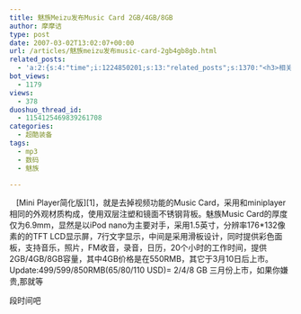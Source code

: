 ```yaml
---
title: 魅族Meizu发布Music Card 2GB/4GB/8GB
author: 摩摩诘
type: post
date: 2007-03-02T13:02:07+00:00
url: /articles/魅族meizu发布music-card-2gb4gb8gb.html
related_posts:
  - 'a:2:{s:4:"time";i:1224850201;s:13:"related_posts";s:1370:"<h3>相关日志</h3><ul class="related_post"><li><a href="http://www.digglife.cn/articles/first-look-ipod-nano.html" title="iPod Nano初体验">iPod Nano初体验</a></li><li><a href="http://www.digglife.cn/articles/ipod-touchvx858vx878microsdminisd.html" title="与iPod touch一模一样的中国制多媒体播放机">与iPod touch一模一样的中国制多媒体播放机</a></li><li><a href="http://www.digglife.cn/articles/online-camera.html" title="4个在线大头贴制作网站">4个在线大头贴制作网站</a></li><li><a href="http://www.digglife.cn/articles/play-with-openmoko-phone.html" title="OpenMoko手机样机把玩报告.">OpenMoko手机样机把玩报告.</a></li><li><a href="http://www.digglife.cn/articles/diy-mp3-player.html" title="自做个性化MP3:MP3DIY-256">自做个性化MP3:MP3DIY-256</a></li><li><a href="http://www.digglife.cn/articles/just-buy-a-minione-instead-of-iphone.html" title="总结:Windows Mobile手机模拟iPhone完美方案(扯淡篇)">总结:Windows Mobile手机模拟iPhone完美方案(扯淡篇)</a></li><li><a href="http://www.digglife.cn/articles/ubuntu%e6%88%b4%e5%b0%94%e5%85%ac%e5%b8%83%e9%a2%84%e8%a3%85ubuntu%e7%b3%bb%e7%bb%9f%e7%9a%84%e6%8a%80%e6%9c%af%e7%bb%86%e8%8a%82.html" title="Ubuntu:戴尔公布预装Ubuntu系统的技术细节">Ubuntu:戴尔公布预装Ubuntu系统的技术细节</a></li></ul>";}'
bot_views:
  - 1179
views:
  - 378
duoshuo_thread_id:
  - 1154125469839261708
categories:
  - 超酷装备
tags:
  - mp3
  - 数码
  - 魅族

---
```

</p> 

<img alt="" hspace="4" src="http://digglife.qiniudn.com/qiniu/18/image/b764653c35bf7c1d9c589b6cd87441be.jpg" vspace="4" border="0" />  
[Mini Player简化版][1]，就是去掉视频功能的Music Card，采用和miniplayer相同的外观材质构成，使用双层注塑和镜面不锈钢背板。魅族Music Card的厚度仅为6.9mm，显然是以iPod nano为主要对手，采用1.5英寸，分辨率176*132像素的的TFT LCD显示屏，7行文字显示，中间是采用滑板设计，同时提供彩色面板，支持音乐，照片，FM收音，录音，日历，20个小时的工作时间，提供2GB/4GB/8GB容量，其中4GB价格是在550RMB，其它于3月10日后上市。  
Update:499/599/850RMB(65/80/110 USD)= 2/4/8 GB 三月份上市，如果你嫌贵,那就等

段时间吧

&nbsp;

&nbsp;

<img alt="" hspace="4" src="http://digglife.qiniudn.com/qiniu/18/image/c533fbeffdfa34cf33d5653481a72304.jpg" vspace="4" border="0" /><img alt="" hspace="4" src="http://digglife.qiniudn.com/qiniu/18/image/7d8b6d003f2f1d139fd215b598744374.jpg" vspace="4" border="0" /><img alt="" hspace="4" src="http://digglife.qiniudn.com/qiniu/18/image/8fd447078a32e3992707e5655d08eebe.jpg" vspace="4" border="0" /><img alt="" hspace="4" src="http://digglife.qiniudn.com/qiniu/18/image/67c94fb1c34615f2c7cbc9b26a5c54cf.jpg" vspace="4" border="0" /><img alt="" hspace="4" src="http://digglife.qiniudn.com/qiniu/18/image/62c7fca53d99358b321afefcfee040e6.jpg" vspace="4" border="0" /><img alt="" hspace="4" src="http://digglife.qiniudn.com/qiniu/18/image/7b37aedac0033b1746b434b1697b5b48.jpg" vspace="4" border="0" /><img alt="" hspace="4" src="http://digglife.qiniudn.com/qiniu/18/image/5972fdd958f5ade8e84401c7102fc4d0.jpg" vspace="4" border="0" /><img alt="" hspace="4" src="http://digglife.qiniudn.com/qiniu/18/image/00e83aea56759d4849591f2eb5ff7858.jpg" vspace="4" border="0" /><img alt="" hspace="4" src="http://digglife.qiniudn.com/qiniu/18/image/6e1a0aa1ac6ad7c71b4a97dab7d61a5c.jpg" vspace="4" border="0" /><img alt="" hspace="4" src="http://digglife.qiniudn.com/qiniu/18/image/0a994b19d1d44f290c30d8b16e6c4281.jpg" vspace="4" border="0" />

 [1]: http://cn.engadget.com/2006/04/29/meizu-mini-player-pics/